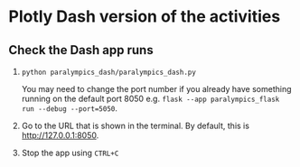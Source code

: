 # Plotly Dash version of the activities

## Check the Dash app runs

1. `python paralympics_dash/paralympics_dash.py`

   You may need to change the port number if you already have something running on the default port 8050
   e.g. `flask --app paralympics_flask run --debug --port=5050`.

2. Go to the URL that is shown in the terminal. By default, this is <http://127.0.0.1:8050>.
3. Stop the app using `CTRL+C`

